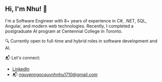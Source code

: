 ## Hi, I'm Nhu! 👋

I'm a Software Engineer with 8+ years of experience in C#, .NET, SQL, Angular, and modern web technologies. Recently, I completed a postgraduate AI program at Centennial College in Toronto.

🔍 Currently open to full-time and hybrid roles in software development and AI.

📬 Let's connect:
- [LinkedIn](https://www.linkedin.com/in/ngoc-quynh-nhu-nguyen/)
- 📬 nguyenngocquynhnhu1710@gmail.com

